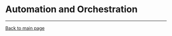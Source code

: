 
# Automation and Orchestration








----------------------------------------------

[Back to main page](../../README.md#security)        